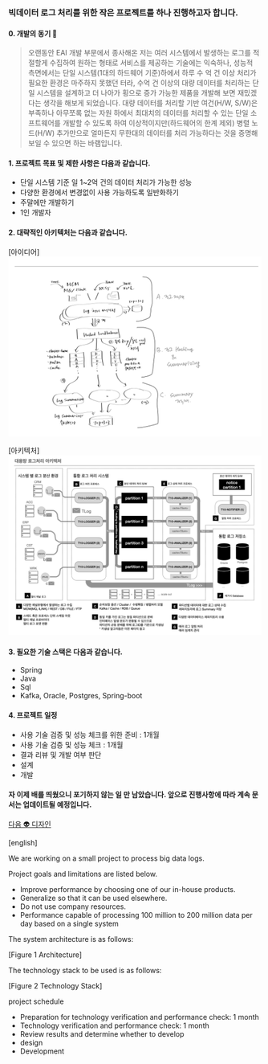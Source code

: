 <!--
### We are working on a small project for big data log processing. 👋
---
- 🔭 I’m currently working on ...
  ---
  * 탭 블릿 표시 예
  * **Bold**
  * > 인용문입니다.
    >> 인용에 인용입니다.
  * ![아키텍처](./fig.01-architectrue01.png)
  * ![아키텍처](./fig.02-architectrue02.png)
  1. 숫자
  2. 2번째
  마크다운 참고 : 
    https://www.markdownguide.org/getting-started/
  마크다운 툴 :
    https://dillinger.io
-->

### 빅데이터 로그 처리를 위한 작은 프로젝트를 하나 진행하고자 합니다.

#### 0. 개발의 동기 🤔 
  > 오랜동안 EAI 개발 부문에서 종사해온 저는 여러 시스템에서 발생하는 로그를 적절할게 수집하여
  > 원하는 형태로 서비스를 제공하는 기술에는 익숙하나,
  > 성능적 측면에서는 단일 시스템(1대의 하드웨어 기준)하에서 하루 수 억 건 이상 처리가
  > 필요한 환경은 마주하지 못했던 터라, 수억 건 이상의 대량 데이터를 처리하는 단일 시스템을 설계하고
  > 더 나아가 횡으로 증가 가능한 제품을 개발해 보면 재밌겠다는 생각을 해보게 되었습니다.
  > 대량 데이터를 처리할 기반 여건(H/W, S/W)은 부족하나 아무쪼록 없는 자원 하에서 최대치의 데이터를
  > 처리할 수 있는 단일 소프트웨어를 개발할 수 있도록 하여 이상적이지만(하드웨어의 한계 제외)
  > 병렬 노드(H/W) 추가만으로 얼마든지 무한대의 데이터를 처리 가능하다는 것을 증명해 보일 수 있으면 하는 바램입니다.   

#### 1. 프로젝트 목표 및 제한 사항은 다음과 같습니다.
  * 단일 시스템 기준 일 1~2억 건의 데이터 처리가 가능한 성능
  * 다양한 환경에서 변경없이 사용 가능하도록 일반화하기
  * 주말에만 개발하기
  * 1인 개발자

#### 2. 대략적인 아키텍처는 다음과 같습니다.
[아이디어] ![](./fig.01-architectrue01.png)

[아키텍처] ![](./fig.02-architectrue02.png)

#### 3. 필요한 기술 스택은 다음과 같습니다.
  * Spring
  * Java
  * Sql
  * Kafka, Oracle, Postgres, Spring-boot

#### 4. 프로젝트 일정
  - 사용 기술 검증 및 성능 체크를 위한 준비 : 1개월
  - 사용 기술 검증 및 성능 체크 : 1개월
  - 결과 리뷰 및 개발 여부 판단
  - 설계
  - 개발

#### 자 이제 배를 띄웠으니 포기하지 않는 일 만 남았습니다. 앞으로 진행사항에 따라 계속 문서는 업데이트될 예정입니다. 

[다음 👽 디자인](./design.md)


[english]

We are working on a small project to process big data logs.

Project goals and limitations are listed below.
* Improve performance by choosing one of our in-house products.
* Generalize so that it can be used elsewhere.
* Do not use company resources.
* Performance capable of processing 100 million to 200 million data per day based on a single system

The system architecture is as follows:

[Figure 1 Architecture]

The technology stack to be used is as follows:

[Figure 2 Technology Stack]

project schedule
- Preparation for technology verification and performance check: 1 month
- Technology verification and performance check: 1 month
- Review results and determine whether to develop
- design
- Development

